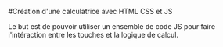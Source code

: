 #Création d'une calculatrice avec HTML CSS et JS

Le but est de pouvoir utiliser un ensemble de code JS pour faire l'intéraction entre les touches et la logique de calcul.
